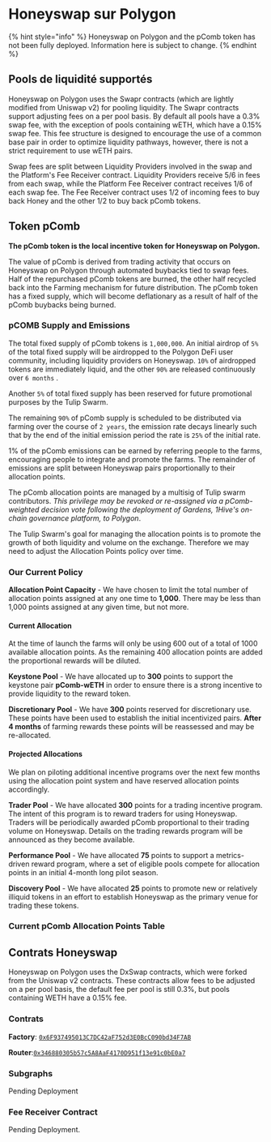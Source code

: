 # Honeyswap sur Polygon

{% hint style="info" %}
Honeyswap on Polygon and the pComb token has not been fully deployed. Information here is subject to change.
{% endhint %}

## Pools de liquidité supportés <a id="supported-liquidity-pools"></a>

Honeyswap on Polygon uses the Swapr contracts \(which are lightly modified from Uniswap v2\) for pooling liquidity. The Swapr contracts support adjusting fees on a per pool basis. By default all pools have a 0.3% swap fee, with the exception of pools containing wETH, which have a 0.15% swap fee. This fee structure is designed to encourage the use of a common base pair in order to optimize liquidity pathways, however, there is not a strict requirement to use wETH pairs.

Swap fees are split between Liquidity Providers involved in the swap and the Platform's Fee Receiver contract. Liquidity Providers receive 5/6 in fees from each swap, while the Platform Fee Receiver contract receives 1/6 of each swap fee. The Fee Receiver contract uses 1/2 of incoming fees to buy back Honey and the other 1/2 to buy back pComb tokens.

## Token pComb  <a id="pcomb-token"></a>

**The pComb token is the local incentive token for Honeyswap on Polygon.**

The value of pComb is derived from trading activity that occurs on Honeyswap on Polygon through automated buybacks tied to swap fees. Half of the repurchased pComb tokens are burned, the other half recycled back into the Farming mechanism for future distribution. The pComb token has a fixed supply, which will become deflationary as a result of half of the pComb buybacks being burned.

### pCOMB Supply and Emissions <a id="pcomb-supply-and-emissions"></a>

The total fixed supply of pComb tokens is `1,000,000`. An initial airdrop of `5%` of the total fixed supply will be airdropped to the Polygon DeFi user community, including liquidity providers on Honeyswap. `10%` of airdropped tokens are immediately liquid, and the other `90%` are released continuously over `6 months` .

Another `5%` of total fixed supply has been reserved for future promotional purposes by the Tulip Swarm.

The remaining `90%` of pComb supply is scheduled to be distributed via farming over the course of `2 years`, the emission rate decays linearly such that by the end of the initial emission period the rate is `25%` of the initial rate.

1% of the pComb emissions can be earned by referring people to the farms, encouraging people to integrate and promote the farms. The remainder of emissions are split between Honeyswap pairs proportionally to their allocation points.

The pComb allocation points are managed by a multisig of Tulip swarm contributors. _This privilege may be revoked or re-assigned via a pComb-weighted decision vote following the deployment of Gardens, 1Hive's on-chain governance platform, to Polygon_.

The Tulip Swarm's goal for managing the allocation points is to promote the growth of both liquidity and volume on the exchange. Therefore we may need to adjust the Allocation Points policy over time.

### Our Current Policy <a id="our-current-policy"></a>

**Allocation Point Capacity** - We have chosen to limit the total number of allocation points assigned at any one time to **1,000**. There may be less than 1,000 points assigned at any given time, but not more.

#### Current Allocation <a id="current-allocation"></a>

At the time of launch the farms will only be using 600 out of a total of 1000 available allocation points. As the remaining 400 allocation points are added the proportional rewards will be diluted.

**Keystone Pool** - We have allocated up to **300** points to support the keystone pair **pComb-wETH** in order to ensure there is a strong incentive to provide liquidity to the reward token.

**Discretionary Pool** - We have **300** points reserved for discretionary use. These points have been used to establish the initial incentivized pairs. **After 4 months** of farming rewards these points will be reassessed and may be re-allocated.

#### Projected Allocations <a id="projected-allocations"></a>

We plan on piloting additional incentive programs over the next few months using the allocation point system and have reserved allocation points accordingly.

**Trader Pool** - We have allocated **300** points for a trading incentive program. The intent of this program is to reward traders for using Honeyswap. Traders will be periodically awarded pComb proportional to their trading volume on Honeyswap. Details on the trading rewards program will be announced as they become available.

**Performance Pool** - We have allocated **75** points to support a metrics-driven reward program, where a set of eligible pools compete for allocation points in an initial 4-month long pilot season.

**Discovery Pool** - We have allocated **25** points to promote new or relatively illiquid tokens in an effort to establish Honeyswap as the primary venue for trading these tokens.

### Current pComb Allocation Points Table <a id="current-pcomb-allocation-points-table"></a>

## Contrats Honeyswap  <a id="honeyswap-contracts"></a>

Honeyswap on Polygon uses the DxSwap contracts, which were forked from the Uniswap v2 contracts. These contracts allow fees to be adjusted on a per pool basis, the default fee per pool is still 0.3%, but pools containing WETH have a 0.15% fee.

### Contrats <a id="contracts"></a>

**Factory**: [`0x6F937495013C7DC42aF752d3E0BcC090bd34F7AB`](https://explorer-mainnet.maticvigil.com/address/0x6F937495013C7DC42aF752d3E0BcC090bd34F7AB)​

**Router**:[`0x346880305b57c5A8AaF4170D951f13e91c0bE0a7`](https://explorer-mainnet.maticvigil.com/address/0x346880305b57c5A8AaF4170D951f13e91c0bE0a7/transactions)​

### Subgraphs <a id="subgraphs"></a>

Pending Deployment

### Fee Receiver Contract <a id="fee-receiver-contract"></a>

Pending Deployment.

